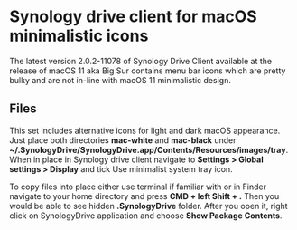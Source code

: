 # Synology drive client for macOS minimalistic icons

The latest version 2.0.2-11078 of Synology Drive Client available at the release of macOS 11 aka Big Sur contains menu bar icons which are pretty bulky and are not in-line with macOS 11 minimalistic design.

## Files

This set includes alternative icons for light and dark macOS appearance. Just place both directories **mac-white** and **mac-black** under **~/.SynologyDrive/SynologyDrive.app/Contents/Resources/images/tray**. When in place in Synology drive client navigate to **Settings > Global settings > Display** and tick Use minimalist system tray icon.

To copy files into place either use terminal if familiar with or in Finder navigate to your home directory and press **CMD + left Shift + .** Then you would be able to see hidden **.SynologyDrive** folder. After you open it, right click on SynologyDrive application and choose **Show Package Contents**.
